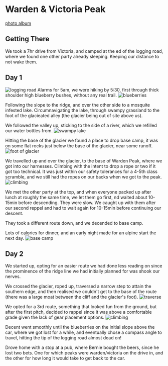 # Warden & Victoria Peak
[photo album](https://photos.app.goo.gl/NhezBuSWZ5GJnCbGA)

## Getting There
We took a 7hr drive from Victoria, and camped at the ed of the logging road, where we found one other party already sleeping. 
Keeping our distance to not wake them.

## Day 1
![logging road](../photos/warden/logging_road.jpg)
Alarms for 5am, we were hiking by 5:30, first through thick shoulder high blueberry bushes,
without any real trail.
![blueberries](../photos/warden/blueberries.jpg)

Following the slope to the ridge, and over the other side to a mosquite infested lake. 
Circumnavigating the lake, through swampy grassland to the foot of the glacieated alley (the glacier being out of site above us).

We followed the valley up, sticking to the side of a river, which we refilled our water bottles from.
![swampy lake](../photos/warden/lake.jpg)

Hitting the base of the glacier we found a place to drop base camp, it was on some flat rocks just below the base of the glacier, near some runoff.
![foot of glacier](../photos/warden/foot_of_glacier.jpg)

We travelled up and over the glacier, to the base of Warden Peak, where we got into our harnesses. Climbing with the intent to drop a rope or two if it got too technical.
It was just within our safety tolerances for a 4-5th class scramble, and we still had the ropes on our backs when we got to the peak.
![climbing](../photos/warden/climbing_warden.jpg)

We met the other party at the top, and when everyone packed up after lunch at roughly the same time, we let them go first, nd waited about 10-15min before descending. They were slow. We caught up with them after our second reppel and had to wait again for 10-15min before continuing our descent.

They took a different route down, and we decended to base camp.

Lots of calories for dinner, and an early night made for an alpine start the next day.
![base camp](../photos/warden/base_camp.jpg)

## Day 2
We started up, opting for an easier route we had done less reading on since the prominence of the ridge line we had initially planned for was shook our nerves.

We crossed the glacier, roped up, traversed a narrow step to attain the southern edge, and then realised we couldn't get to the base of the route (there was a large moat between the cliff and the glacier's foot).
![traverse](../photos/warden/traverse.jpg)

We opted for a 3rd route, something that looked fun from the ground, but after the first pitch, decided to rappel since it was above a comfortable grade given the lack of gear placement options.
![climbing](../photos/warden/climbing.jpg)

Decent went smoothly until the blueberries on the initial slope above the car, where we got lost for a while, and eventually chose a compass angle to travel, hitting the tip of the logging road almost dead on!

Drove home with a stop at a pub, where Bernie bought the beers, since he lost two bets. One for which peaks were warden/victoria on the drive in, and the other for how long it would take to get back to the car.